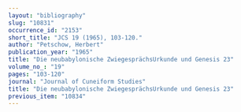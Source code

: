 ```yaml
---
layout: "bibliography"
slug: "10831"
occurrence_id: "2153"
short_title: "JCS 19 (1965), 103-120."
author: "Petschow, Herbert"
publication_year: "1965"
title: "Die neubabylonische ZwiegesprächsUrkunde und Genesis 23"
volume_no_: "19"
pages: "103-120"
journal: "Journal of Cuneiform Studies"
title: "Die neubabylonische ZwiegesprächsUrkunde und Genesis 23"
previous_item: "10834"
---
```

